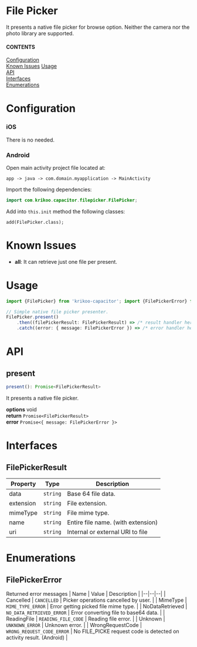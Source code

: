 # File Picker
It presents a native file picker for browse option. Neither the camera nor the photo library are supported.  

#### CONTENTS
[Configuration](#configuration)  
[Known Issues](#known-issues) 
[Usage](#usage)  
[API](#api)  
[Interfaces](#interfaces)  
[Enumerations](#enumerations)  

# Configuration

### iOS
There is no needed.

### Android
Open main activity project file located at:
```
app -> java -> com.domain.myapplication -> MainActivity
```
Import the following dependencies:
```java
import com.krikoo.capacitor.filepicker.FilePicker;
```
Add into `this.init` method the following classes:
```
add(FilePicker.class);
```

# Known Issues
- **all**: It can retrieve just one file per present.

# Usage

```typescript
import {FilePicker} from 'krikoo-capacitor'; import {FilePickerError} from './FilePickerError';

// Simple native file picker presenter.
FilePicker.present()
    .then((filePickerResult: FilePickerResult) => /* result handler here */)
    .catch((error: { message: FilePickerError }) => /* error handler here */);
```

# API

## present
```typescript
present(): Promise<FilePickerResult>
```
It presents a native file picker.

**options** void  
**return** `Promise<FilePickerResult>`  
**error** `Promise<{ message: FilePickerError }>` 

# Interfaces
 
## FilePickerResult

| Property | Type | Description |
|--|--|--|
| data | `string` | Base 64 file data. |
| extension | `string` | File extension. |
| mimeType | `string` | File mime type. |
| name | `string` | Entire file name. (with extension) |
| uri | `string` | Internal or external URI to file |

# Enumerations

## FilePickerError
Returned error messages
| Name | Value | Description |
|--|--|--|
| Cancelled | `CANCELLED` | Picker operations cancelled by user. |
| MimeType | `MIME_TYPE_ERROR` | Error getting picked file mime type. |
| NoDataRetrieved | `NO_DATA_RETRIEVED_ERROR` | Error converting file to base64 data. |
| ReadingFile | `READING_FILE_CODE` | Reading file error. |
| Unknown | `UNKNOWN_ERROR` | Unknown error. |
| WrongRequestCode | `WRONG_REQUEST_CODE_ERROR` | No FILE_PICKE request code is detected on activity result. (Android) |
